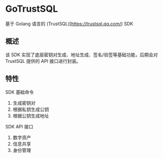 # GoTrustSQL

基于 Golang 语言的 (TrustSQL)[https://trustsql.qq.com/) SDK

## 概述

该 SDK 实现了底层密钥对生成、地址生成、签名/验签等基础功能，后期会对 TrustSQL 提供的 API 接口进行封装。


## 特性

SDK 基础命令

1. 生成密钥对
2. 根据私钥生成公钥
3. 根据公钥生成地址

SDK API 接口

1. 数字资产
2. 信息共享
3. 身份管理
